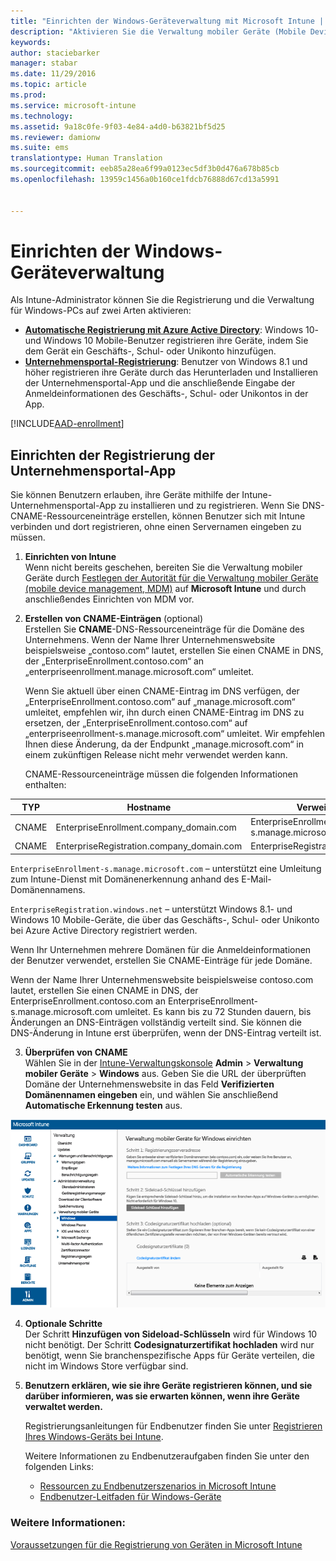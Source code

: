 ```yaml
---
title: "Einrichten der Windows-Geräteverwaltung mit Microsoft Intune | Microsoft Intune"
description: "Aktivieren Sie die Verwaltung mobiler Geräte (Mobile Device Management, MDM) für Windows-PCs inklusive Windows 10-Geräte mit Microsoft Intune."
keywords: 
author: staciebarker
manager: stabar
ms.date: 11/29/2016
ms.topic: article
ms.prod: 
ms.service: microsoft-intune
ms.technology: 
ms.assetid: 9a18c0fe-9f03-4e84-a4d0-b63821bf5d25
ms.reviewer: damionw
ms.suite: ems
translationtype: Human Translation
ms.sourcegitcommit: eeb85a28ea6f99a0123ec5df3b0d476a678b85cb
ms.openlocfilehash: 13959c1456a0b160ce1fdcb76888d67cd13a5991


---
```


# <a name="set-up-windows-device-management"></a>Einrichten der Windows-Geräteverwaltung

Als Intune-Administrator können Sie die Registrierung und die Verwaltung für Windows-PCs auf zwei Arten aktivieren:

- **[Automatische Registrierung mit Azure Active Directory](#azure-active-directory-enrollment)**: Windows 10- und Windows 10 Mobile-Benutzer registrieren ihre Geräte, indem Sie dem Gerät ein Geschäfts-, Schul- oder Unikonto hinzufügen.
- **[Unternehmensportal-Registrierung](#company-portal-app-enrollment)**: Benutzer von Windows 8.1 und höher registrieren ihre Geräte durch das Herunterladen und Installieren der Unternehmensportal-App und die anschließende Eingabe der Anmeldeinformationen des Geschäfts-, Schul- oder Unikontos in der App.

[!INCLUDE[AAD-enrollment](../includes/win10-automatic-enrollment-aad.md)]

## <a name="set-up-company-portal-app-enrollment"></a>Einrichten der Registrierung der Unternehmensportal-App
Sie können Benutzern erlauben, ihre Geräte mithilfe der Intune-Unternehmensportal-App zu installieren und zu registrieren. Wenn Sie DNS-CNAME-Ressourceneinträge erstellen, können Benutzer sich mit Intune verbinden und dort registrieren, ohne einen Servernamen eingeben zu müssen.

1. **Einrichten von Intune**<br>
Wenn nicht bereits geschehen, bereiten Sie die Verwaltung mobiler Geräte durch [Festlegen der Autorität für die Verwaltung mobiler Geräte (mobile device management, MDM)](prerequisites-for-enrollment.md#set-mobile-device-management-authority) auf **Microsoft Intune** und durch anschließendes Einrichten von MDM vor.

2. **Erstellen von CNAME-Einträgen** (optional)<br>Erstellen Sie **CNAME**-DNS-Ressourceneinträge für die Domäne des Unternehmens. Wenn der Name Ihrer Unternehmenswebsite beispielsweise „contoso.com“ lautet, erstellen Sie einen CNAME in DNS, der „EnterpriseEnrollment.contoso.com“ an „enterpriseenrollment.manage.microsoft.com“ umleitet.

    Wenn Sie aktuell über einen CNAME-Eintrag im DNS verfügen, der „EnterpriseEnrollment.contoso.com“ auf „manage.microsoft.com“ umleitet, empfehlen wir, ihn durch einen CNAME-Eintrag im DNS zu ersetzen, der „EnterpriseEnrollment.contoso.com“ auf „enterpriseenrollment-s.manage.microsoft.com“ umleitet. Wir empfehlen Ihnen diese Änderung, da der Endpunkt „manage.microsoft.com“ in einem zukünftigen Release nicht mehr verwendet werden kann.

    CNAME-Ressourceneinträge müssen die folgenden Informationen enthalten:

  |TYP|Hostname|Verweist auf|TTL|
  |--------|-------------|-------------|-------|
  |CNAME|EnterpriseEnrollment.company_domain.com|EnterpriseEnrollment-s.manage.microsoft.com |1 Stunde|
  |CNAME|EnterpriseRegistration.company_domain.com|EnterpriseRegistration.windows.net|1 Stunde|

  `EnterpriseEnrollment-s.manage.microsoft.com` – unterstützt eine Umleitung zum Intune-Dienst mit Domänenerkennung anhand des E-Mail-Domänennamens.

  `EnterpriseRegistration.windows.net` – unterstützt Windows 8.1- und Windows 10 Mobile-Geräte, die über das Geschäfts-, Schul- oder Unikonto bei Azure Active Directory registriert werden.

  Wenn Ihr Unternehmen mehrere Domänen für die Anmeldeinformationen der Benutzer verwendet, erstellen Sie CNAME-Einträge für jede Domäne.

  Wenn der Name Ihrer Unternehmenswebsite beispielsweise contoso.com lautet, erstellen Sie einen CNAME in DNS, der EnterpriseEnrollment.contoso.com an EnterpriseEnrollment-s.manage.microsoft.com umleitet. Es kann bis zu 72 Stunden dauern, bis Änderungen an DNS-Einträgen vollständig verteilt sind. Sie können die DNS-Änderung in Intune erst überprüfen, wenn der DNS-Eintrag verteilt ist.

3.  **Überprüfen von CNAME**<br>Wählen Sie in der [Intune-Verwaltungskonsole](http://manage.microsoft.com) **Admin** &gt; **Verwaltung mobiler Geräte** &gt; **Windows** aus. Geben Sie die URL der überprüften Domäne der Unternehmenswebsite in das Feld **Verifizierten Domänennamen eingeben** ein, und wählen Sie anschließend **Automatische Erkennung testen** aus.

  ![Dialogfeld „Windows-Geräteverwaltung“](../media/enroll-intune-winenr.png)

4.  **Optionale Schritte**<br>Der Schritt **Hinzufügen von Sideload-Schlüsseln** wird für Windows 10 nicht benötigt. Der Schritt **Codesignaturzertifikat hochladen** wird nur benötigt, wenn Sie branchenspezifische Apps für Geräte verteilen, die nicht im Windows Store verfügbar sind.

6.  **Benutzern erklären, wie sie ihre Geräte registrieren können, und sie darüber informieren, was sie erwarten können, wenn ihre Geräte verwaltet werden.**

    Registrierungsanleitungen für Endbenutzer finden Sie unter [Registrieren Ihres Windows-Geräts bei Intune](../enduser/enroll-your-device-in-intune-windows.md).

    Weitere Informationen zu Endbenutzeraufgaben finden Sie unter den folgenden Links:
      - [Ressourcen zu Endbenutzerszenarios in Microsoft Intune](what-to-tell-your-end-users-about-using-microsoft-intune.md)
      - [Endbenutzer-Leitfaden für Windows-Geräte](../enduser/using-your-windows-device-with-intune.md)

### <a name="see-also"></a>Weitere Informationen:
[Voraussetzungen für die Registrierung von Geräten in Microsoft Intune](prerequisites-for-enrollment.md)



<!--HONumber=Nov16_HO5-->


